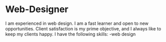 # Web-Designer
I am experienced in web design. I am a fast learner and open to new opportunities. Client satisfaction is my prime objective, and I always like to keep my clients happy. I have the following skills: -web design
